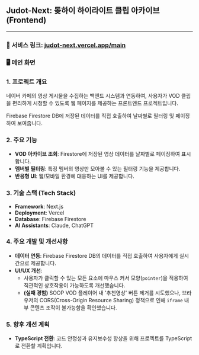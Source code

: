 ## Judot-Next: 돚하이 하이라이트 클립 아카이브 (Frontend)

-----

### 🔗 **서비스 링크**: [judot-next.vercel.app/main](https://judot-next.vercel.app/main)

### 🖥️ **메인 화면**

### 1\. 프로젝트 개요

네이버 카페의 영상 게시물을 수집하는 백엔드 시스템과 연동하여, 사용자가 VOD 클립을 편리하게 시청할 수 있도록 웹 페이지를 제공하는 프론트엔드 프로젝트입니다.

Firebase Firestore DB에 저장된 데이터를 직접 호출하여 날짜별로 필터링 및 페이징하여 보여줍니다.

### 2\. 주요 기능

  * **VOD 아카이브 조회**: Firestore에 저장된 영상 데이터를 날짜별로 페이징하여 표시합니다.
  * **멤버별 필터링**: 특정 멤버의 영상만 모아볼 수 있는 필터링 기능을 제공합니다.
  * **반응형 UI**: 웹/모바일 환경에 대응하는 UI를 제공합니다.

### 3\. 기술 스택 (Tech Stack)

  * **Framework**: Next.js
  * **Deployment**: Vercel
  * **Database**: Firebase Firestore
  * **AI Assistants**: Claude, ChatGPT

### 4\. 주요 개발 및 개선사항

  * **데이터 연동**: Firebase Firestore DB의 데이터를 직접 호출하여 사용자에게 실시간으로 제공합니다.
  * **UI/UX 개선**:
      * 사용자가 클릭할 수 있는 모든 요소에 마우스 커서 모양(`pointer`)을 적용하여 직관적인 상호작용이 가능하도록 개선했습니다.
      * **(실패 경험)** SOOP VOD 플레이어 내 '추천영상' 버튼 제거를 시도했으나, 브라우저의 CORS(Cross-Origin Resource Sharing) 정책으로 인해 `iframe` 내부 콘텐츠 조작이 불가능함을 확인했습니다.

### 5\. 향후 개선 계획

  * **TypeScript 전환**: 코드 안정성과 유지보수성 향상을 위해 프로젝트를 TypeScript로 전환할 계획입니다.
